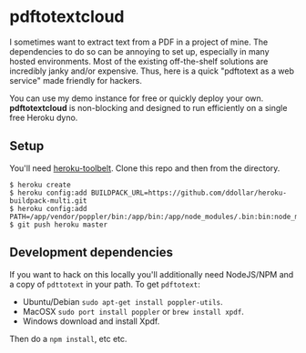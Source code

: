 # pdftotextcloud

I sometimes want to extract text from a PDF in a project of mine.  The dependencies to do so can be annoying to set up, especially in many hosted environments. Most of the existing off-the-shelf solutions are incredibly janky and/or expensive. Thus, here is a quick "pdftotext as a web service" made friendly for hackers.

You can use my demo instance for free or quickly deploy your own.  **pdftotextcloud** is non-blocking and designed to run efficiently on a single free Heroku dyno.


## Setup
You'll need [heroku-toolbelt](https://toolbelt.heroku.com/). Clone this repo and then from the directory.

    $ heroku create
    $ heroku config:add BUILDPACK_URL=https://github.com/ddollar/heroku-buildpack-multi.git
    $ heroku config:add PATH=/app/vendor/poppler/bin:/app/bin:/app/node_modules/.bin:bin:node_modules/.bin:/usr/local/bin:/usr/bin:/bin
    $ git push heroku master

## Development dependencies

If you want to hack on this locally you'll additionally need NodeJS/NPM and a copy of `pdttotext` in your path.  To get `pdftotext`:
 - Ubuntu/Debian `sudo apt-get install poppler-utils`.
 - MacOSX `sudo port install poppler` or `brew install xpdf`.
 - Windows download and install Xpdf.

Then do a `npm install`, etc etc.
